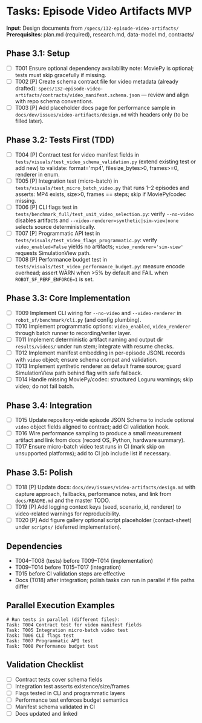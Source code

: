 # Tasks: Episode Video Artifacts MVP

**Input**: Design documents from `/specs/132-episode-video-artifacts/`
**Prerequisites**: plan.md (required), research.md, data-model.md, contracts/

## Phase 3.1: Setup
- [ ] T001 Ensure optional dependency availability note: MoviePy is optional; tests must skip gracefully if missing.
- [ ] T002 [P] Create schema contract file for video metadata (already drafted): `specs/132-episode-video-artifacts/contracts/video_manifest.schema.json` — review and align with repo schema conventions.
- [ ] T003 [P] Add placeholder docs page for performance sample in `docs/dev/issues/video-artifacts/design.md` with headers only (to be filled later).

## Phase 3.2: Tests First (TDD)
- [ ] T004 [P] Contract test for video manifest fields in `tests/visuals/test_video_schema_validation.py` (extend existing test or add new) to validate: format='mp4', filesize_bytes>0, frames>=0, renderer in enum.
- [ ] T005 [P] Integration test (micro-batch) in `tests/visuals/test_micro_batch_video.py` that runs 1–2 episodes and asserts: MP4 exists, size>0, frames == steps; skip if MoviePy/codec missing.
- [ ] T006 [P] CLI flags test in `tests/benchmark_full/test_unit_video_selection.py`: verify `--no-video` disables artifacts and `--video-renderer=synthetic|sim-view|none` selects source deterministically.
- [ ] T007 [P] Programmatic API test in `tests/visuals/test_video_flags_programmatic.py`: verify `video_enabled=False` yields no artifacts; `video_renderer='sim-view'` requests SimulationView path.
- [ ] T008 [P] Performance budget test in `tests/visuals/test_video_performance_budget.py`: measure encode overhead; assert WARN when >5% by default and FAIL when `ROBOT_SF_PERF_ENFORCE=1` is set.

## Phase 3.3: Core Implementation
- [ ] T009 Implement CLI wiring for `--no-video` and `--video-renderer` in `robot_sf/benchmark/cli.py` (and config plumbing).
- [ ] T010 Implement programmatic options: `video_enabled`, `video_renderer` through batch runner to recording/writer layer.
- [ ] T011 Implement deterministic artifact naming and output dir `results/videos/` under run stem; integrate with resume checks.
- [ ] T012 Implement manifest embedding in per-episode JSONL records with `video` object; ensure schema compat and validation.
- [ ] T013 Implement synthetic renderer as default frame source; guard SimulationView path behind flag with safe fallback.
- [ ] T014 Handle missing MoviePy/codec: structured Loguru warnings; skip video; do not fail batch.

## Phase 3.4: Integration
- [ ] T015 Update repository-wide episode JSON Schema to include optional `video` object fields aligned to contract; add CI validation hook.
- [ ] T016 Wire performance sampling to produce a small measurement artifact and link from docs (record OS, Python, hardware summary).
- [ ] T017 Ensure micro-batch video test runs in CI (mark skip on unsupported platforms); add to CI job include list if necessary.

## Phase 3.5: Polish
- [ ] T018 [P] Update docs: `docs/dev/issues/video-artifacts/design.md` with capture approach, fallbacks, performance notes, and link from `docs/README.md` and the master TODO.
- [ ] T019 [P] Add logging context keys (seed, scenario_id, renderer) to video-related warnings for reproducibility.
- [ ] T020 [P] Add figure gallery optional script placeholder (contact-sheet) under `scripts/` (deferred implementation).

## Dependencies
- T004–T008 (tests) before T009–T014 (implementation)
- T009–T014 before T015–T017 (integration)
- T015 before CI validation steps are effective
- Docs (T018) after integration; polish tasks can run in parallel if file paths differ

## Parallel Execution Examples
```
# Run tests in parallel (different files):
Task: T004 Contract test for video manifest fields
Task: T005 Integration micro-batch video test
Task: T006 CLI flags test
Task: T007 Programmatic API test
Task: T008 Performance budget test
```

## Validation Checklist
- [ ] Contract tests cover schema fields
- [ ] Integration test asserts existence/size/frames
- [ ] Flags tested in CLI and programmatic layers
- [ ] Performance test enforces budget semantics
- [ ] Manifest schema validated in CI
- [ ] Docs updated and linked
